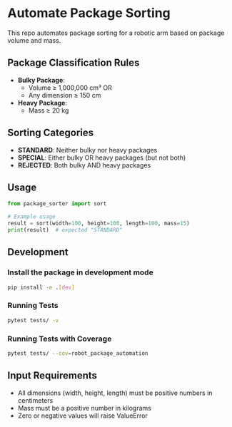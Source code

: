 # Automate Package Sorting

This repo automates package sorting for a robotic arm based on package volume and mass.

## Package Classification Rules

- **Bulky Package**: 
  - Volume ≥ 1,000,000 cm³ OR
  - Any dimension ≥ 150 cm
- **Heavy Package**:
  - Mass ≥ 20 kg

## Sorting Categories

- **STANDARD**: Neither bulky nor heavy packages
- **SPECIAL**: Either bulky OR heavy packages (but not both)
- **REJECTED**: Both bulky AND heavy packages

## Usage

```python
from package_sorter import sort

# Example usage
result = sort(width=100, height=100, length=100, mass=15)
print(result)  # expected "STANDARD"
```

## Development

### Install the package in development mode

```bash
pip install -e .[dev]
```

### Running Tests

```bash
pytest tests/ -v
```

### Running Tests with Coverage

```bash
pytest tests/ --cov=robot_package_automation
```

## Input Requirements

- All dimensions (width, height, length) must be positive numbers in centimeters
- Mass must be a positive number in kilograms
- Zero or negative values will raise ValueError